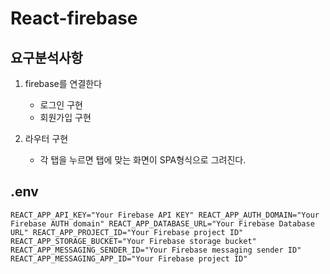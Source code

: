 # React-firebase

## 요구분석사항

1. firebase를 연결한다
    - 로그인 구현
    - 회원가입 구현

2. 라우터 구현
    - 각 탭을 누르면 탭에 맞는 화면이 SPA형식으로 그려진다.

## .env

`
REACT_APP_API_KEY="Your Firebase API KEY"
REACT_APP_AUTH_DOMAIN="Your Firebase AUTH domain"
REACT_APP_DATABASE_URL="Your Firebase Database URL"
REACT_APP_PROJECT_ID="Your Firebase project ID"
REACT_APP_STORAGE_BUCKET="Your Firebase storage bucket"
REACT_APP_MESSAGING_SENDER_ID="Your Firebase messaging sender ID"
REACT_APP_MESSAGING_APP_ID="Your Firebase project ID"
`